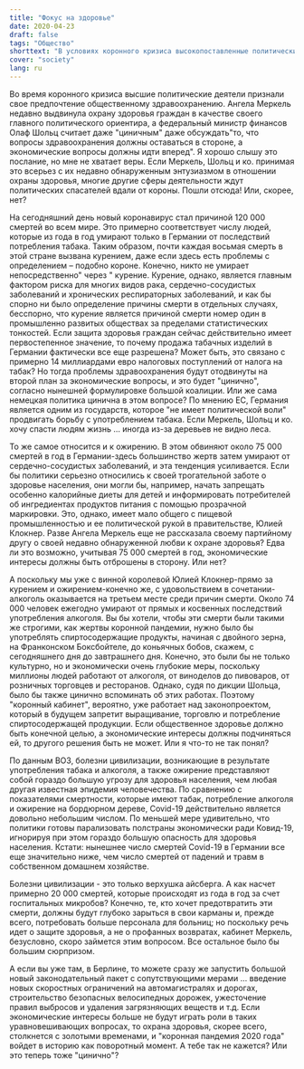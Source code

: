 ```yaml
---
title: "Фокус на здоровье"
date: 2020-04-23
draft: false
tags: "Общество"
shorttext: "В условиях коронного кризиса высокопоставленные политические деятели признали свое предпочтение общественному здравоохранению. Ангела Меркель недавно продвинула охрану здоровья граждан к своим главным политическим ориентирам."
cover: "society"
lang: ru
---
```


Во время коронного кризиса высшие политические деятели признали свое предпочтение общественному здравоохранению. Ангела Меркель недавно выдвинула охрану здоровья граждан в качестве своего главного политического ориентира, а федеральный министр финансов Олаф Шольц считает даже "циничным" даже обсуждать"то, что вопросы здравоохранения должны оставаться в стороне, а экономические вопросы должны идти вперед". Я хорошо слышу это послание, но мне не хватает веры. Если Меркель, Шольц и ко. принимая это всерьез с их недавно обнаруженным энтузиазмом в отношении охраны здоровья, многие другие сферы деятельности ждут политических спасателей вдали от короны. Пошли отсюда! Или, скорее, нет?

На сегодняшний день новый коронавирус стал причиной 120 000 смертей во всем мире. Это примерно соответствует числу людей, которые из года в год умирают только в Германии от последствий потребления табака. Таким образом, почти каждая восьмая смерть в этой стране вызвана курением, даже если здесь есть проблемы с определением – подобно короне. Конечно, никто не умирает непосредственно" через " курение. Курение, однако, является главным фактором риска для многих видов рака, сердечно-сосудистых заболеваний и хронических респираторных заболеваний, и как бы спорно ни было определение причины смерти в отдельных случаях, бесспорно, что курение является причиной смерти номер один в промышленно развитых обществах за пределами статистических тонкостей. Если защита здоровья граждан сейчас действительно имеет первостепенное значение, то почему продажа табачных изделий в Германии фактически все еще разрешена? Может быть, это связано с примерно 14 миллиардами евро налоговых поступлений от налога на табак? Но тогда проблемы здравоохранения будут отодвинуты на второй план за экономические вопросы, и это будет "цинично", согласно нынешней формулировке большой коалиции. Или же сама немецкая политика цинична в этом вопросе? По мнению ЕС, Германия является одним из государств, которое "не имеет политической воли" продвигать борьбу с употреблением табака. Если Меркель, Шольц и ко. хочу спасти людям жизнь ... иногда из-за деревьев не видно леса.

То же самое относится и к ожирению. В этом обвиняют около 75 000 смертей в год в Германии-здесь большинство жертв затем умирают от сердечно-сосудистых заболеваний, и эта тенденция усиливается. Если бы политики серьезно относились к своей трогательной заботе о здоровье населения, они могли бы, например, начать запрещать особенно калорийные диеты для детей и информировать потребителей об ингредиентах продуктов питания с помощью прозрачной маркировки. Это, однако, имеет мало общего с пищевой промышленностью и ее политической рукой в правительстве, Юлией Клокнер. Разве Ангела Меркель еще не рассказала своему партийному другу о своей недавно обнаруженной любви к охране здоровья? Едва ли это возможно, учитывая 75 000 смертей в год, экономические интересы должны быть отброшены в сторону. Или нет?

А поскольку мы уже с винной королевой Юлией Клокнер-прямо за курением и ожирением-конечно же, с удовольствием в сочетании-алкоголь оказывается на третьем месте среди причин смерти. Около 74 000 человек ежегодно умирают от прямых и косвенных последствий употребления алкоголя. Вы бы хотели, чтобы эти смерти были такими же строгими, как жертвы коронной пандемии, нужно было бы употреблять спиртосодержащие продукты, начиная с двойного зерна, на Франконском Боксбойтеле, до коньячных бобов, скажем, с сегодняшнего дня до завтрашнего дня. Конечно, это были бы не только культурно, но и экономически очень глубокие меры, поскольку миллионы людей работают от алкоголя, от виноделов до пивоваров, от розничных торговцев и ресторанов. Однако, судя по дикции Шольца, было бы также цинично вспоминать об этих работах. Поэтому "коронный кабинет", вероятно, уже работает над законопроектом, который в будущем запретит выращивание, торговлю и потребление спиртосодержащей продукции. Если общественное здоровье должно быть конечной целью, а экономические интересы должны подчиняться ей, то другого решения быть не может. Или я что-то не так понял?

По данным ВОЗ, болезни цивилизации, возникающие в результате употребления табака и алкоголя, а также ожирение представляют собой гораздо большую угрозу для здоровья населения, чем любая другая известная эпидемия человечества. По сравнению с показателями смертности, которые имеют табак, потребление алкоголя и ожирение на бордюрном дереве, Covid-19 действительно является довольно небольшим числом. По меньшей мере удивительно, что политики готовы парализовать полстраны экономически ради Ковид-19, игнорируя при этом гораздо большую опасность для здоровья населения. Кстати: нынешнее число смертей Covid-19 в Германии все еще значительно ниже, чем число смертей от падений и травм в собственном домашнем хозяйстве.

Болезни цивилизации - это только верхушка айсберга. А как насчет примерно 20 000 смертей, которые происходят из года в год за счет госпитальных микробов? Конечно, те, кто хочет предотвратить эти смерти, должны будут глубоко зарыться в свои карманы и, прежде всего, потребовать больше персонала для больниц; но поскольку речь идет о защите здоровья, а не о профанных возвратах, кабинет Меркель, безусловно, скоро займется этим вопросом. Все остальное было бы большим сюрпризом.

А если вы уже там, в Берлине, то можете сразу же запустить большой новый законодательный пакет с сопутствующими мерами ... введение новых скоростных ограничений на автомагистралях и дорогах, строительство безопасных велосипедных дорожек, ужесточение правил выбросов и удаления загрязняющих веществ и т.д. Если экономические интересы больше не будут играть роли в таких уравновешивающих вопросах, то охрана здоровья, скорее всего, столкнется с золотыми временами, и "коронная пандемия 2020 года" войдет в историю как поворотный момент. А тебе так не кажется? Или это теперь тоже "цинично"?
